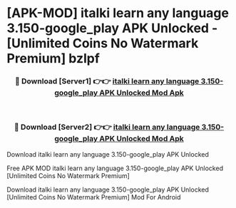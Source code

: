 # [APK-MOD] italki  learn any language 3.150-google_play APK Unlocked - [Unlimited Coins No Watermark Premium] bzlpf



<div align="center">
<h3>🔴 Download [Server1] 👉👉 <a href="https://momento.my/?title=italki__learn_any_language_3.150-google_play_APK_Unlocked">italki  learn any language 3.150-google_play APK Unlocked Mod Apk</a></h3><br>

<h3>🔴 Download [Server2] 👉👉 <a href="https://momento.my/?title=italki__learn_any_language_3.150-google_play_APK_Unlocked">italki  learn any language 3.150-google_play APK Unlocked Mod Apk</a></h3>
</div>



Download italki  learn any language 3.150-google_play APK Unlocked 

Free APK MOD italki  learn any language 3.150-google_play APK Unlocked [Unlimited Coins No Watermark Premium]

Download italki  learn any language 3.150-google_play APK Unlocked [Unlimited Coins No Watermark Premium] Mod For Android
